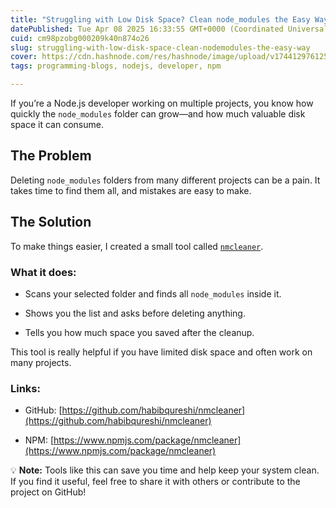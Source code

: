 ```yaml
---
title: "Struggling with Low Disk Space? Clean node_modules the Easy Way"
datePublished: Tue Apr 08 2025 16:33:55 GMT+0000 (Coordinated Universal Time)
cuid: cm98pzobg000209k40n874o26
slug: struggling-with-low-disk-space-clean-nodemodules-the-easy-way
cover: https://cdn.hashnode.com/res/hashnode/image/upload/v1744129761256/c125f5c4-1462-47c6-bb58-c0e2ff9bdb38.png
tags: programming-blogs, nodejs, developer, npm

---
```


If you’re a Node.js developer working on multiple projects, you know how quickly the `node_modules` folder can grow—and how much valuable disk space it can consume.

## The Problem

Deleting `node_modules` folders from many different projects can be a pain. It takes time to find them all, and mistakes are easy to make.

## The Solution

To make things easier, I created a small tool called [`nmcleaner`](https://www.npmjs.com/package/nmcleaner).

### What it does:

* Scans your selected folder and finds all `node_modules` inside it.
    
* Shows you the list and asks before deleting anything.
    
* Tells you how much space you saved after the cleanup.
    

This tool is really helpful if you have limited disk space and often work on many projects.

### Links:

* GitHub: [https://github.com/habibqureshi/nmcleaner](https://github.com/habibqureshi/nmcleaner)
    
* NPM: [https://www.npmjs.com/package/nmcleaner](https://www.npmjs.com/package/nmcleaner)
    

💡 **Note:** Tools like this can save you time and help keep your system clean. If you find it useful, feel free to share it with others or contribute to the project on GitHub!